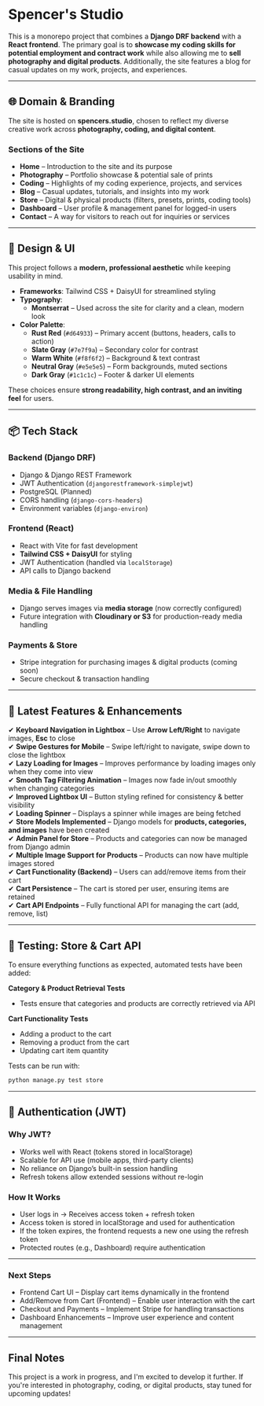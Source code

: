 # Spencer's Studio

This is a monorepo project that combines a **Django DRF backend** with a **React frontend**. The primary goal is to **showcase my coding skills for potential employment and contract work** while also allowing me to **sell photography and digital products**. Additionally, the site features a blog for casual updates on my work, projects, and experiences.

---

## 🌐 **Domain & Branding**

The site is hosted on **spencers.studio**, chosen to reflect my diverse creative work across **photography, coding, and digital content**.

### **Sections of the Site**

- **Home** – Introduction to the site and its purpose  
- **Photography** – Portfolio showcase & potential sale of prints  
- **Coding** – Highlights of my coding experience, projects, and services  
- **Blog** – Casual updates, tutorials, and insights into my work  
- **Store** – Digital & physical products (filters, presets, prints, coding tools)  
- **Dashboard** – User profile & management panel for logged-in users  
- **Contact** – A way for visitors to reach out for inquiries or services  

---

## 🎨 **Design & UI**

This project follows a **modern, professional aesthetic** while keeping usability in mind.

- **Frameworks**: Tailwind CSS + DaisyUI for streamlined styling  
- **Typography**:  
  - **Montserrat** – Used across the site for clarity and a clean, modern look  
- **Color Palette**:
  - **Rust Red** (`#d64933`) – Primary accent (buttons, headers, calls to action)  
  - **Slate Gray** (`#7e7f9a`) – Secondary color for contrast  
  - **Warm White** (`#f8f6f2`) – Background & text contrast  
  - **Neutral Gray** (`#e5e5e5`) – Form backgrounds, muted sections  
  - **Dark Gray** (`#1c1c1c`) – Footer & darker UI elements  

These choices ensure **strong readability, high contrast, and an inviting feel** for users.

---

## 📦 **Tech Stack**

### **Backend (Django DRF)**

- Django & Django REST Framework  
- JWT Authentication (`djangorestframework-simplejwt`)  
- PostgreSQL (Planned)  
- CORS handling (`django-cors-headers`)  
- Environment variables (`django-environ`)  

### **Frontend (React)**

- React with Vite for fast development  
- **Tailwind CSS + DaisyUI** for styling  
- JWT Authentication (handled via `localStorage`)  
- API calls to Django backend  

### **Media & File Handling**

- Django serves images via **media storage** (now correctly configured)  
- Future integration with **Cloudinary or S3** for production-ready media handling  

### **Payments & Store**

- Stripe integration for purchasing images & digital products (coming soon)  
- Secure checkout & transaction handling  

---

## 🚀 **Latest Features & Enhancements**

✔ **Keyboard Navigation in Lightbox** – Use **Arrow Left/Right** to navigate images, **Esc** to close  
✔ **Swipe Gestures for Mobile** – Swipe left/right to navigate, swipe down to close the lightbox  
✔ **Lazy Loading for Images** – Improves performance by loading images only when they come into view  
✔ **Smooth Tag Filtering Animation** – Images now fade in/out smoothly when changing categories  
✔ **Improved Lightbox UI** – Button styling refined for consistency & better visibility  
✔ **Loading Spinner** – Displays a spinner while images are being fetched  
✔ **Store Models Implemented** – Django models for **products, categories, and images** have been created  
✔ **Admin Panel for Store** – Products and categories can now be managed from Django admin  
✔ **Multiple Image Support for Products** – Products can now have multiple images stored  
✔ **Cart Functionality (Backend)** – Users can add/remove items from their cart  
✔ **Cart Persistence** – The cart is stored per user, ensuring items are retained  
✔ **Cart API Endpoints** – Fully functional API for managing the cart (add, remove, list)  

---

## 🧪 **Testing: Store & Cart API**

To ensure everything functions as expected, automated tests have been added:

 **Category & Product Retrieval Tests**  

- Tests ensure that categories and products are correctly retrieved via API  

 **Cart Functionality Tests**  

- Adding a product to the cart  
- Removing a product from the cart  
- Updating cart item quantity  

Tests can be run with:

```bash
python manage.py test store
```

---

## 🔐 Authentication (JWT)

### Why JWT?

- Works well with React (tokens stored in localStorage)
- Scalable for API use (mobile apps, third-party clients)
- No reliance on Django’s built-in session handling
- Refresh tokens allow extended sessions without re-login

### How It Works

- User logs in → Receives access token + refresh token
- Access token is stored in localStorage and used for authentication
- If the token expires, the frontend requests a new one using the refresh token
- Protected routes (e.g., Dashboard) require authentication

---

### Next Steps

- Frontend Cart UI – Display cart items dynamically in the frontend
- Add/Remove from Cart (Frontend) – Enable user interaction with the cart
- Checkout and Payments – Implement Stripe for handling transactions
- Dashboard Enhancements – Improve user experience and content management

---

## Final Notes

This project is a work in progress, and I'm excited to develop it further. If you're interested in photography, coding, or digital products, stay tuned for upcoming updates!
